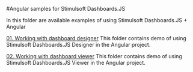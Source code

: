 #Angular samples for Stimulsoft Dashboards.JS

In this folder are available examples of using Stimulsoft Dashboards.JS + Angular

[01. Working with dashboard designer](https://github.com/stimulsoft/Samples-Dashboards-JS/tree/master/Angular/01.%20Working%20with%20dashboard%20designer)
This folder contains demo of using Stimulsoft Dashboards.JS Designer in the Angular project.

[02. Working with dashboard viewer](https://github.com/stimulsoft/Samples-Dashboards-JS/tree/master/Angular/02.%20Working%20with%20dashboard%20viewer)
This folder contains demo of using Stimulsoft Dashboards.JS Viewer in the Angular project.